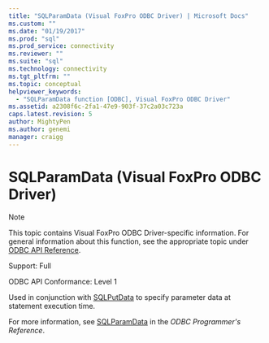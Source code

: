 ```yaml
---
title: "SQLParamData (Visual FoxPro ODBC Driver) | Microsoft Docs"
ms.custom: ""
ms.date: "01/19/2017"
ms.prod: "sql"
ms.prod_service: connectivity
ms.reviewer: ""
ms.suite: "sql"
ms.technology: connectivity
ms.tgt_pltfrm: ""
ms.topic: conceptual
helpviewer_keywords: 
  - "SQLParamData function [ODBC], Visual FoxPro ODBC Driver"
ms.assetid: a2308f6c-2fa1-47e9-903f-37c2a03c723a
caps.latest.revision: 5
author: MightyPen
ms.author: genemi
manager: craigg
---
```

# SQLParamData (Visual FoxPro ODBC Driver)
> [!NOTE]  
>  This topic contains Visual FoxPro ODBC Driver-specific information. For general information about this function, see the appropriate topic under [ODBC API Reference](../../odbc/reference/syntax/odbc-api-reference.md).  
  
 Support: Full  
  
 ODBC API Conformance: Level 1  
  
 Used in conjunction with [SQLPutData](../../odbc/microsoft/sqlputdata-visual-foxpro-odbc-driver.md) to specify parameter data at statement execution time.  
  
 For more information, see [SQLParamData](../../odbc/reference/syntax/sqlparamdata-function.md) in the *ODBC Programmer's Reference*.
